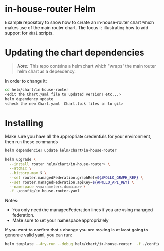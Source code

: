# in-house-router Helm
Example repository to show how to create an in-house-router chart which makes use of the main router chart. The focus is illustrating how to add support for `Rhai` scripts.

# Updating the chart dependencies

> **_Note:_** This repo contains a helm chart which "wraps" the main router helm chart as a dependency.

In order to change it:

```bash
cd helm/chart/in-house-router
<edit the Chart.yaml file to updated versions etc...>
helm dependency update
<check the new Chart.yaml, Chart.lock files in to git>
```

# Installing

Make sure you have all the appropriate credentials for your environment, then run these commands

```bash
helm dependencies update helm/chart/in-house-router

helm upgrade \
  --install router helm/chart/in-house-router> \
  --atomic \
  --history-max 5 \
  --set router.managedFederation.graphRef=${APOLLO_GRAPH_REF} \
  --set router.managedFederation.apiKey=${APOLLO_API_KEY} \
  --namespace <<parameters.domain>> \
  -f ./config/in-house-router.yaml
```
Notes:

 - You only need the managedFederation lines if you are using managed federation.
 - Make sure to set your namespace appropriately

If you want to confirm that a change you are making is at least going to generate valid yaml, you can run:

```bash
helm template --dry-run --debug helm/chart/in-house-router  -f ./config/in-house-router.yaml
```
